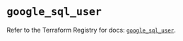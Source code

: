# `google_sql_user`

Refer to the Terraform Registry for docs: [`google_sql_user`](https://registry.terraform.io/providers/hashicorp/google-beta/6.12.0/docs/resources/google_sql_user).
